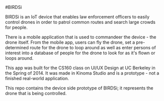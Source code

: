 #BIRDSi

BIRDSi is an IoT device that enables law enforcement officers to easily control drones in order to patrol common routes and search large crowds for people. 

There is a mobile application that is used to commandeer the device - the drone itself. From the mobile app, users can fly the drone, set a pre-determined route for the drone to loop around as well as enter persons of interest into a database of people for the drone to look for as it's flown or loops around. 

This app was built for the CS160 class on UI/UX Design at UC Berkeley in the Spring of 2014. It was made in Kinoma Studio and is a prototype - not a finished real-world application.

This repo contains the device side prototype of BIRDSi; it represents the drone that is being controlled.

